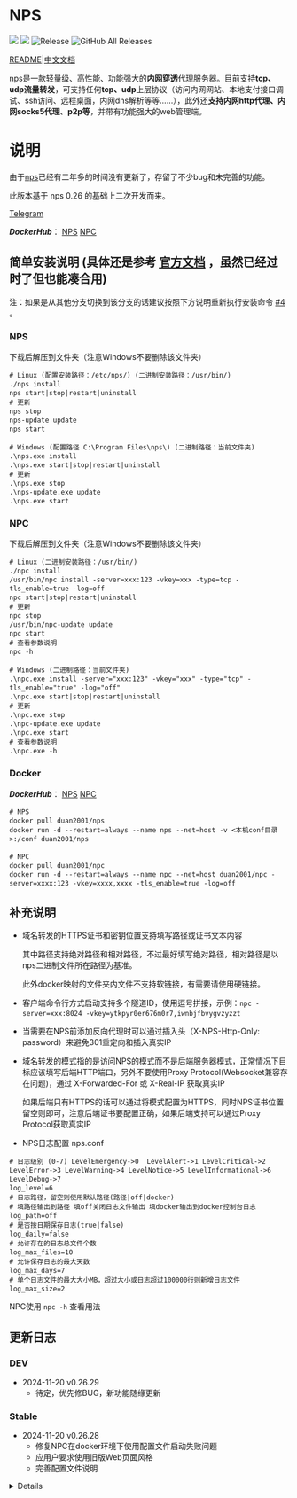 # NPS
![](https://img.shields.io/github/stars/djylb/nps.svg)   ![](https://img.shields.io/github/forks/djylb/nps.svg)
![Release](https://github.com/djylb/nps/workflows/Release/badge.svg)
![GitHub All Releases](https://img.shields.io/github/downloads/djylb/nps/total)

[README](https://github.com/djylb/nps/blob/master/README.md)|[中文文档](https://github.com/djylb/nps/blob/master/README_zh.md)

nps是一款轻量级、高性能、功能强大的**内网穿透**代理服务器。目前支持**tcp、udp流量转发**，可支持任何**tcp、udp**上层协议（访问内网网站、本地支付接口调试、ssh访问、远程桌面，内网dns解析等等……），此外还**支持内网http代理、内网socks5代理**、**p2p等**，并带有功能强大的web管理端。

# 说明
由于[nps](https://github.com/ehang-io/nps)已经有二年多的时间没有更新了，存留了不少bug和未完善的功能。

此版本基于 nps 0.26 的基础上二次开发而来。

[Telegram](https://t.me/npsdev)

***DockerHub***： [NPS](https://hub.docker.com/r/duan2001/nps) [NPC](https://hub.docker.com/r/duan2001/npc)

## 简单安装说明 (具体还是参考 [官方文档](https://ehang-io.github.io/nps/) ，虽然已经过时了但也能凑合用)

注：如果是从其他分支切换到该分支的话建议按照下方说明重新执行安装命令 [#4](https://github.com/djylb/nps/issues/4) 。

### NPS
下载后解压到文件夹（注意Windows不要删除该文件夹）
```
# Linux (配置安装路径：/etc/nps/) (二进制安装路径：/usr/bin/)
./nps install
nps start|stop|restart|uninstall
# 更新
nps stop
nps-update update
nps start

# Windows (配置路径 C:\Program Files\nps\) (二进制路径：当前文件夹)
.\nps.exe install
.\nps.exe start|stop|restart|uninstall
# 更新
.\nps.exe stop
.\nps-update.exe update
.\nps.exe start
```

### NPC
下载后解压到文件夹（注意Windows不要删除该文件夹）
```
# Linux (二进制安装路径：/usr/bin/)
./npc install
/usr/bin/npc install -server=xxx:123 -vkey=xxx -type=tcp -tls_enable=true -log=off
npc start|stop|restart|uninstall
# 更新
npc stop
/usr/bin/npc-update update
npc start
# 查看参数说明
npc -h

# Windows (二进制路径：当前文件夹)
.\npc.exe install -server="xxx:123" -vkey="xxx" -type="tcp" -tls_enable="true" -log="off"
.\npc.exe start|stop|restart|uninstall
# 更新
.\npc.exe stop
.\npc-update.exe update
.\npc.exe start
# 查看参数说明
.\npc.exe -h
```

### Docker
***DockerHub***： [NPS](https://hub.docker.com/r/duan2001/nps) [NPC](https://hub.docker.com/r/duan2001/npc)
```
# NPS
docker pull duan2001/nps
docker run -d --restart=always --name nps --net=host -v <本机conf目录>:/conf duan2001/nps

# NPC
docker pull duan2001/npc
docker run -d --restart=always --name npc --net=host duan2001/npc -server=xxxx:123 -vkey=xxxx,xxxx -tls_enable=true -log=off
```

## 补充说明
- 域名转发的HTTPS证书和密钥位置支持填写路径或证书文本内容
  
  其中路径支持绝对路径和相对路径，不过最好填写绝对路径，相对路径是以nps二进制文件所在路径为基准。
  
  此外docker映射的文件夹内文件不支持软链接，有需要请使用硬链接。
- 客户端命令行方式启动支持多个隧道ID，使用逗号拼接，示例：`npc -server=xxx:8024 -vkey=ytkpyr0er676m0r7,iwnbjfbvygvzyzzt`
- 当需要在NPS前添加反向代理时可以通过插入头（X-NPS-Http-Only: password）来避免301重定向和插入真实IP
- 域名转发的模式指的是访问NPS的模式而不是后端服务器模式，正常情况下目标应该填写后端HTTP端口，另外不要使用Proxy Protocol(Websocket兼容存在问题)，通过 X-Forwarded-For 或 X-Real-IP 获取真实IP

  如果后端只有HTTPS的话可以通过将模式配置为HTTPS，同时NPS证书位置留空则即可，注意后端证书要配置正确，如果后端支持可以通过Proxy Protocol获取真实IP
- NPS日志配置 nps.conf
```
# 日志级别 (0-7) LevelEmergency->0  LevelAlert->1 LevelCritical->2 LevelError->3 LevelWarning->4 LevelNotice->5 LevelInformational->6 LevelDebug->7
log_level=6
# 日志路径，留空则使用默认路径(路径|off|docker)
# 填路径输出到路径 填off关闭日志文件输出 填docker输出到docker控制台日志
log_path=off
# 是否按日期保存日志(true|false)
log_daily=false
# 允许存在的日志总文件个数
log_max_files=10
# 允许保存日志的最大天数
log_max_days=7
# 单个日志文件的最大大小MB，超过大小或日志超过100000行则新增日志文件
log_max_size=2
```
  NPC使用 ```npc -h``` 查看用法

## 更新日志
### DEV
- 2024-11-20 v0.26.29
  - 待定，优先修BUG，新功能随缘更新

### Stable
- 2024-11-20 v0.26.28
  - 修复NPC在docker环境下使用配置文件启动失败问题
  - 应用户要求使用旧版Web页面风格
  - 完善配置文件说明

<details>

- 2024-11-19 v0.26.27
  - 完善界面翻译和提示内容
  - 修复https just proxy
  - 域名转发也支持Proxy Protocol

     (仅用于代理后端HTTPS时传递真实IP，正常情况下请直接使用 X-Forwarded-For 或 X-Real-IP 获取真实IP)

- 2024-11-16 v0.26.26
  - 增强服务端日志控制
  - 修复停止后已存在的TCP通道不会立即关闭
  - 添加Proxy Protocol支持

- 2024-11-14  v0.26.25
  - 调整界面显示
  - 增强日志控制 (具体见NPC命令行参数，支持开关、自动删除等功能)
  - 添加旧版本编译（支援win7，请下载old结尾的压缩包）

- 2024-11-09  v0.26.24
  - 修复语言翻译缺失
  - 请求静态文件携带版本号，避免浏览器缓存旧文件（升级后记得替换web目录）
  - 优化代码逻辑和效率
  - 修复通配符匹配优先级（优先完全匹配Host，通配符根据匹配程度确定优先级）
  - 修复根据路径分流功能

- 2024-11-08  v0.26.23  
  - 合并同类项目分支补丁更新
    - 客户端增加创建时间 [yisier](https://github.com/yisier/nps)
    - 增加从下列选择客户端、排序 [dreamskr](https://github.com/dreamskr/nps)

- 2024-10-28  v0.26.22  
  - 修复多目标负载均衡不生效的问题
    （注意最后一行不要输回车）

- 2024-10-28  v0.26.21  
  - 修复websocket支持(支持类似homeassistant的网站反向代理)
    删除websocket的认证操作，交给应用层进行处理
  - 重构优化代码（目前简单测试功能正常，CPU占用也不高，不知道引入没引入新BUG，代码维护的人多了有点乱腾）
  - 新增X-NPS-Http-Only头支持，当需要在NPS前添加反向代理时可以通过插入头（X-NPS-Http-Only: password）
    此时可以反向代理http_proxy_port避免301重定向和添加真实IP

- 2024-10-25  v0.26.20  
  - 修复ipv6支持
  - 同时支持传入证书路径和证书文本内容
  - http、socket5同时使用全局用户和mutli user认证
  - 修复绕过认证漏洞
  - 美化UI界面
  - 合并上游所有分叉的安全补丁和更新（总之修了一堆BUG）
  - 更新相关依赖

- 2024-06-01  v0.26.19  
  - golang 版本升级到 1.22.
  - 增加自动https，自动将http 重定向（301）到 https.  
  - 客户端命令行方式启动支持多个隧道ID，使用逗号拼接，示例：`npc -server=xxx:8024 -vkey=ytkpyr0er676m0r7,iwnbjfbvygvzyzzt` .
  - 移除 nps.conf 参数 `https_just_proxy` , 调整 https 处理逻辑，如果上传了 https 证书，则由nps负责SSL (此方式可以获取真实IP)，
      否则走端口转发模式（使用本地证书,nps 获取不到真实IP）， 如下图所示。    
    ![image](image/new/https.png)



- 2024-02-27  v0.26.18  
  ***新增***：nps.conf 新增 `tls_bridge_port=8025` 参数，当 `tls_enable=true` 时，nps 会监听8025端口，作为 tls 的连接端口。  
             客户端可以选择连接 tls 端口或者非 tls 端口： `npc.exe  -server=xxx:8024 -vkey=xxx` 或 `npc.exe  -server=xxx:8025 -vkey=xxx -tls_enable=true`
  
  
- 2024-01-31  v0.26.17  
  ***说明***：考虑到 npc 历史版本客户端众多，版本号不同旧版本客户端无法连接，为了兼容，仓库版本号将继续沿用 0.26.xx


- 2024-01-02  v0.27.01  (已作废，功能移动到v0.26.17 版本)  
  ***新增***：tls 流量加密，(客户端忽略证书校验，谨慎使用，客户端与服务端需要同时开启，或同时关闭)，使用方式：   
             服务端：nps.conf `tls_enable=true`;    
             客户端：npc.conf `tls_enable=true` 或者 `npc.exe  -server=xxx -vkey=xxx -tls_enable=true`  

  
- 2023-06-01  v0.26.16  
  ***修复***：https 流量不统计 Bug 修复。  
  ***新增***：新增全局黑名单IP，用于防止被肉鸡扫描端口或被恶意攻击。  
  ***新增***：新增客户端上次在线时间。


- 2023-02-24  v0.26.15  
  ***修复***：更新程序 url 更改到当前仓库中   
  ***修复***：nps 在外部路径启动时找不到配置文件  
  ***新增***：增加 nps 启动参数，`-conf_path=D:\test\nps`,可用于加载指定nps配置文件和web文件目录。  
  ***window 使用示例：***  
  直接启动：`nps.exe -conf_path=D:\test\nps`  
  安装：`nps.exe install -conf_path=D:\test\nps`    
  安装启动：`nps.exe start`      

  ***linux 使用示例：***    
  直接启动：`./nps -conf_path=/app/nps`  
  安装：`./nps install -conf_path=/app/nps`  
  安装启动：`nps start -conf_path=/app/nps`  



- 2022-12-30  v0.26.14  
  ***修复***：API 鉴权漏洞修复


- 2022-12-19  
***修复***：某些场景下丢包导致服务端意外退出  
***优化***：新增隧道时，不指定服务端口时，将自动生成端口号  
***优化***：API返回ID, `/client/add/, /index/addhost/，/index/add/ `   
***优化***：域名解析、隧道页面，增加[唯一验证密钥]，方便搜查  


- 2022-10-30   
***新增***：在管理面板中新增客户端时，可以配置多个黑名单IP，用于防止被肉鸡扫描端口或被恶意攻击。  
***优化***：0.26.12 版本还原了注册系统功能，使用方式和以前一样。无论是否注册了系统服务，直接执行 nps 时只会读取当前目录下的配置文件。


- 2022-10-27  
***新增***：在管理面板登录时开启验证码校验，开启方式：nps.conf `open_captcha=true`，感谢 [@dongFangTuring](https://github.com/dongFangTuring) 提供的PR  

  
- 2022-10-24:     
***修复***：HTTP协议支持WebSocket(稳定性待测试)
  

- 2022-10-21:   
***修复***：HTTP协议下实时统计流量，能够精准的限制住流量（上下行对等）  
***优化***：删除HTTP隧道时，客户端已用流量不再清空


- 2022-10-19:  
***BUG***：在TCP协议下，流量统计有问题，只有当连接断开时才会统计流量。例如，限制客户端流量20m,当传输100m的文件时，也能传输成功。  
***修复***：TCP协议下实时统计流量，能够精准的限制住流量（上下行对等）  
***优化***：删除TCP隧道时，客户端已用流量不再清空
![image](image/new/tcp_limit.png)


- 2022-09-14:  
修改NPS工作目录为当前可执行文件目录（即配置文件和nps可执行文件放在同一目录下，直接执行nps文件即可），去除注册系统服务，启动、停止、升级等命令

</details>
